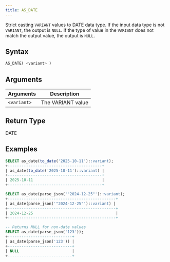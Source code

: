 ```yaml
---
title: AS_DATE
---
```


Strict casting `VARIANT` values to DATE data type.
If the input data type is not `VARIANT`, the output is `NULL`.
If the type of value in the `VARIANT` does not match the output value, the output is `NULL`.

## Syntax

```sql
AS_DATE( <variant> )
```

## Arguments

| Arguments   | Description       |
|-------------|-------------------|
| `<variant>` | The VARIANT value |

## Return Type

DATE

## Examples

```sql
SELECT as_date(to_date('2025-10-11')::variant);
+-----------------------------------------+
| as_date(to_date('2025-10-11')::variant) |
+-----------------------------------------+
| 2025-10-11                              |
+-----------------------------------------+

SELECT as_date(parse_json('"2024-12-25"')::variant);
+-----------------------------------------------+
| as_date(parse_json('"2024-12-25"')::variant) |
+-----------------------------------------------+
| 2024-12-25                                    |
+-----------------------------------------------+

-- Returns NULL for non-date values
SELECT as_date(parse_json('123'));
+----------------------------+
| as_date(parse_json('123')) |
+----------------------------+
| NULL                       |
+----------------------------+
```
